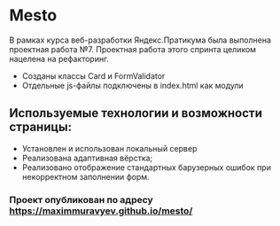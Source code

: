 # Mesto
В рамках курса веб-разработки Яндекс.Пратикума была выполнена проектная работа №7.
Проектная работа этого спринта целиком нацелена на рефакторинг.
* Созданы классы Card и FormValidator
*  Отдельные js-файлы подключены в index.html как модули
## Используемые технологии и возможности страницы:
* Установлен и использован локальный сервер
* Реализована адаптивная вёрстка;
* Реализовано отображение стандартных барузерных ошибок при некорректном заполнении форм.
### Проект опубликован по адресу https://maximmuravyev.github.io/mesto/

